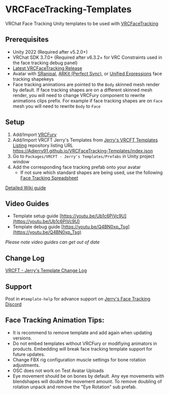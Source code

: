 # VRCFaceTracking-Templates

VRChat Face Tracking Unity templates to be used with [VRCFaceTracking](https://github.com/benaclejames/VRCFaceTracking)

## Prerequisites

* Unity 2022 (Required after v5.2.0+)
* VRChat SDK 3.7.0+ (Required after v6.3.2+ for VRC Constraints used in the face tracking debug panel)
* [Latest VRCFaceTracking Release](https://github.com/benaclejames/VRCFaceTracking/releases/latest)
* Avatar with [SRanipal](https://docs.vrcft.io/docs/v4.0/category/intermediate), [ARKit (Perfect Sync)](https://arkit-face-blendshapes.com/), or [Unified Expressions](https://docs.vrcft.io/docs/tutorial-avatars/tutorial-avatars-extras/unified-blendshapes) face tracking shapekeys
* Face tracking animations are pointed to the ```Body``` skinned mesh render by default. If face tracking shapes are on a different skinned mesh render, you will need to change VRCFury component to rewrite animations clips prefix. For example if face tracking shapes are on ```Face``` mesh you will need to rewrite ```Body``` to ```Face```

## Setup 

1. Add/Import [VRCFury](https://vrcfury.com/download)
2. Add/Import VRCFT Jerry's Templates from [Jerry's VRCFT Templates Listing](https://adjerry91.github.io/VRCFaceTracking-Templates/) repository listing URL https://Adjerry91.github.io/VRCFaceTracking-Templates/index.json
3. Go to ```Packages/VRCFT - Jerry's Templates/Prefabs``` in Unity project window
4. Add the corresponding face tracking prefab onto your avatar
   * If not sure which standard shapes are being used, use the following [Face Tracking Spreadsheet](https://docs.google.com/spreadsheets/d/118jo960co3Mgw8eREFVBsaJ7z0GtKNr52IB4Bz99VTA/edit?usp=sharing)

[Detailed Wiki guide](https://github.com/Adjerry91/VRCFaceTracking-Templates/blob/main/Packages/adjerry91.vrcft.templates/VRCFaceTracking%20Template%20Setup.pdf)

## Video Guides
- Template setup guide [https://youtu.be/Ub1c6PiVc9U](https://youtu.be/Ub1c6PiVc9U)
- Template debug guide [https://youtu.be/Q4BN0xp_Tsg](https://youtu.be/Q4BN0xp_Tsg)

_Please note video guides can get out of date_

## Change Log
[VRCFT - Jerry's Template Change Log](https://github.com/Adjerry91/VRCFaceTracking-Templates/blob/main/Packages/adjerry91.vrcft.templates/CHANGELOG.md)

## Support

Post in ```#template-help``` for advance support on [Jerry's Face Tracking Discord](https://discord.gg/yQtTsVSqx8)

## Face Tracking Animation Tips:

* It is recommend to remove template and add again when updating versions.
* Do not embed templates without VRCFury or modifiying animators in products. Embedding will break face tracking template support for future updates.
* Change FBX rig configuration muscle settings for bone rotation adjustments.
* OSC does not work on Test Avatar Uploads
* Eye movement should be on bones by default. Any eye movements with blendshapes will double the movement amount. To remove doubling of rotation unpack and remove the "Eye Rotation" sub prefab.
